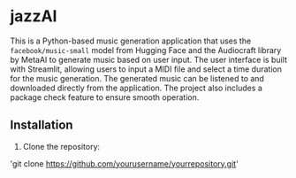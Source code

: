 # jazzAI

This is a Python-based music generation application that uses the `facebook/music-small` model from Hugging Face and the Audiocraft library by MetaAI to generate music based on user input. The user interface is built with Streamlit, allowing users to input a MIDI file and select a time duration for the music generation. The generated music can be listened to and downloaded directly from the application. The project also includes a package check feature to ensure smooth operation.

## Installation

1. Clone the repository:

'git clone https://github.com/yourusername/yourrepository.git'
